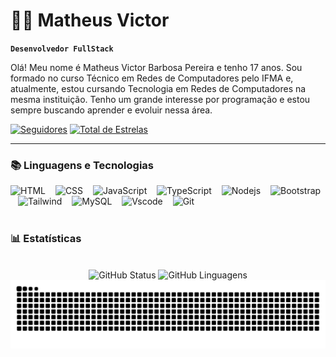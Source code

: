 # 🧑‍💻 Matheus Victor

**`Desenvolvedor FullStack`**

Olá! Meu nome é Matheus Victor Barbosa Pereira e tenho 17 anos.
Sou formado no curso Técnico em Redes de Computadores pelo IFMA e, atualmente, estou cursando Tecnologia em Redes de Computadores na mesma instituição. Tenho um grande interesse por programação e estou sempre buscando aprender e evoluir nessa área.

<p align="left">
      <a href="https://github.com/MatheusVBP?tab=followers">
         <img alt="Seguidores" title="Siga-me no GitHub" src="https://custom-icon-badges.demolab.com/github/followers/MatheusVBP?color=236ad3&labelColor=1155ba&style=for-the-badge&logo=person-add&label=seguidores&logoColor=white"/></a>
      <a href="https://github.com/MatheusVBP?tab=repositories&sort=stargazers">
         <img alt="Total de Estrelas" title="Total de Estrelas no GitHub" src="https://custom-icon-badges.demolab.com/github/stars/MatheusVBP?color=55960c&style=for-the-badge&labelColor=488207&logo=star&label=Estrelas"/></a>
</p>

---

### 📚 Linguagens e Tecnologias

<div align="left">
<img 
alt="HTML"
title="HTML"
width="25px"
src="https://cdn.jsdelivr.net/gh/devicons/devicon@latest/icons/html5/html5-original.svg"
/>
<img width="8" />
<img 
alt="CSS"
title="CSS"
width="25px" src="https://cdn.jsdelivr.net/gh/devicons/devicon@latest/icons/css3/css3-original.svg"
/>
<img width="8" />
<img 
alt="JavaScript"
title="JavaScript"
width="25px"
src="https://cdn.jsdelivr.net/gh/devicons/devicon@latest/icons/javascript/javascript-original.svg"
/>
<img width="8" />
<img
alt="TypeScript"
title="TypeScript"
width="25px"
src="https://cdn.jsdelivr.net/gh/devicons/devicon@latest/icons/typescript/typescript-original.svg"
/>
<img width="8" />
<img 
alt="Nodejs"
title="Nodejs"
width="25px"
src="https://cdn.jsdelivr.net/gh/devicons/devicon@latest/icons/nodejs/nodejs-original-wordmark.svg"
/>
<img width="8" />
<img 
alt="Bootstrap"
title="Bootstrap"
width="25px"
src="https://cdn.jsdelivr.net/gh/devicons/devicon@latest/icons/bootstrap/bootstrap-original.svg"
/>
<img width="8" />
<img
alt="Tailwind"
title="Tailwind"
width="25px"
src="https://cdn.jsdelivr.net/gh/devicons/devicon@latest/icons/tailwindcss/tailwindcss-original.svg"
/>
<img width="8" />
<img 
alt="MySQL"
title="MySQL"
width="25px"
src="https://cdn.jsdelivr.net/gh/devicons/devicon@latest/icons/mysql/mysql-original.svg"
/>
<img width="8" />
<img 
alt="Vscode"
title="Vscode"
width="25px"
src="https://cdn.jsdelivr.net/gh/devicons/devicon@latest/icons/vscode/vscode-original.svg"
/>
<img width="8" />
<img 
alt="Git"
title="Git"
width="25px"
src="https://cdn.jsdelivr.net/gh/devicons/devicon@latest/icons/git/git-original.svg"
/>
</div>
<br>

### 📊 Estatísticas
<br>
<div style="text-align: center;" align="center">
<img alt="GitHub Status" padding-right="10px" src="https://github-readme-stats.vercel.app/api?username=MatheusVBP&hide_title=true&show_icons=true&theme=tokyonight&include_all_commits=false&count_private=true&locale=pt-br&line_height=25&hide=issues&bg_color=000&title_color=1b52de&text_color=FFF&border_radius=3&border_color=1b52de&icon_color=1b52de&theme=jolly"
/>
<img alt="GitHub Linguagens" src="https://github-readme-stats.vercel.app/api/top-langs/?username=MatheusVBP&line_height=10&card_width=290&layout=compact&hide_title=false&count_private=true&langs_count=4&show_icons=true&title_color=1b52de&hide=html,scss,less&bg_color=000&text_color=8B8B8B&border_radius=3&border_color=1b52de&count_private=true"
/>
</div>

<picture align="center">
  <source media="(prefers-color-scheme: dark)" srcset="https://raw.githubusercontent.com/MatheusVBP/MatheusVBP/output/github-contribution-grid-snake-dark.svg">
  <source media="(prefers-color-scheme: light)" srcset="https://raw.githubusercontent.com/MatheusVBP/MatheusVBP/output/github-contribution-grid-snake-dark.svg">
  <img align="center" alt="github contribution grid snake animation" src="https://raw.githubusercontent.com/MatheusVBP/MatheusVBP/output/github-contribution-grid-snake.svg">
</picture>




